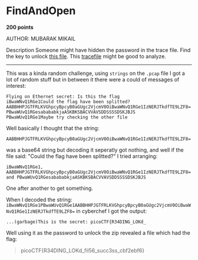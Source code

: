 # FindAndOpen

**200 points**

AUTHOR: MUBARAK MIKAIL

Description
Someone might have hidden the password in the trace file.
Find the key to unlock [this file](). This [tracefile]() might be good to analyze.

___

This was a kinda random challenge, using `strings` on the `.pcap` file I got a lot of random stuff but in between it there were a could of messages of interest:

```
Flying on Ethernet secret: Is this the flag
iBwaWNvQ1RGe1Could the flag have been splitted?
AABBHHPJGTFRLKVGhpcyBpcyB0aGUgc2VjcmV0OiBwaWNvQ1RGe1IzNERJTkdfTE9LZF8=
PBwaWUvQ1RGesabababkjaASKBKSBACVVAVSDDSSSSDSKJBJS
PBwaWUvQ1RGe1Maybe try checking the other file
```

Well basically I thought that the string:

`AABBHHPJGTFRLKVGhpcyBpcyB0aGUgc2VjcmV0OiBwaWNvQ1RGe1IzNERJTkdfTE9LZF8=`

was a base64 string but decoding it seperatly got nothing, and well if the file said: "Could the flag have been splitted?" I tried arranging:

```
iBwaWNvQ1RGe1, AABBHHPJGTFRLKVGhpcyBpcyB0aGUgc2VjcmV0OiBwaWNvQ1RGe1IzNERJTkdfTE9LZF8= and PBwaWUvQ1RGesabababkjaASKBKSBACVVAVSDDSSSSDSKJBJS
```

One after another to get something.

When I decoded the string: `iBwaWNvQ1RGe1PBwaWUvQ1RGe1AABBHHPJGTFRLKVGhpcyBpcyB0aGUgc2VjcmV0OiBwaWNvQ1RGe1IzNERJTkdfTE9LZF8=` in cyberchef I got the output:

```
...(garbage)This is the secret: picoCTF{R34DING_LOKd_
```

Well using it as the password to unlock the zip revealed a file which had the flag:

> picoCTF{R34DING_LOKd_fil56_succ3ss_cbf2ebf6}

